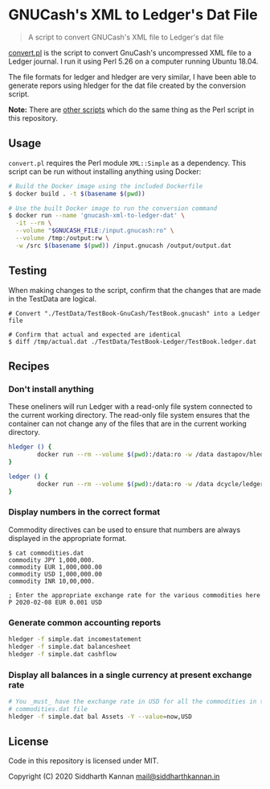 # GNUCash's XML to Ledger's Dat File

> A script to convert GNUCash's XML file to Ledger's dat file

[convert.pl](./convert.pl) is the script to convert GnuCash's uncompressed XML
file to a Ledger journal. I run it using Perl 5.26 on a computer running Ubuntu
18.04.

The file formats for ledger and hledger are very similar, I have been able to
generate repors using hledger for the dat file created by the conversion script.

**Note:** There are [other scripts][1] which do the same thing as the Perl
script in this repository.

## Usage

`convert.pl` requires the Perl module `XML::Simple` as a dependency. This script can be run without
installing anything using Docker:

``` sh
# Build the Docker image using the included Dockerfile
$ docker build . -t $(basename $(pwd))

# Use the built Docker image to run the conversion command
$ docker run --name 'gnucash-xml-to-ledger-dat' \
  -it --rm \
  --volume "$GNUCASH_FILE:/input.gnucash:ro" \
  --volume /tmp:/output:rw \
  -w /src $(basename $(pwd)) /input.gnucash /output/output.dat
```

## Testing

When making changes to the script, confirm that the changes that are made in the TestData are
logical.

``` shell
# Convert "./TestData/TestBook-GnuCash/TestBook.gnucash" into a Ledger file

# Confirm that actual and expected are identical
$ diff /tmp/actual.dat ./TestData/TestBook-Ledger/TestBook.ledger.dat

```

## Recipes

### Don't install anything

These oneliners will run Ledger with a read-only file system connected to the
current working directory. The read-only file system ensures that the container
can not change any of the files that are in the current working directory.

```sh
hledger () {
        docker run --rm --volume $(pwd):/data:ro -w /data dastapov/hledger hledger $@
}

ledger () {
        docker run --rm --volume $(pwd):/data:ro -w /data dcycle/ledger:1 $@
}
```

### Display numbers in the correct format

Commodity directives can be used to ensure that numbers are always displayed in
the appropriate format.

```ledger
$ cat commodities.dat
commodity JPY 1,000,000.
commodity EUR 1,000,000.00
commodity USD 1,000,000.00
commodity INR 10,00,000.

; Enter the appropriate exchange rate for the various commodities here
P 2020-02-08 EUR 0.001 USD
```

### Generate common accounting reports

```sh
hledger -f simple.dat incomestatement
hledger -f simple.dat balancesheet
hledger -f simple.dat cashflow
```

### Display all balances in a single currency at present exchange rate

```sh
# You _must_ have the exchange rate in USD for all the commodities in the
# commodities.dat file
hledger -f simple.dat bal Assets -Y --value=now,USD
```

## License

Code in this repository is licensed under MIT.

Copyright (C) 2020  Siddharth Kannan <mail@siddharthkannan.in>

[1]: https://gist.github.com/nonducor/ddc97e787810d52d067206a592a35ea7
